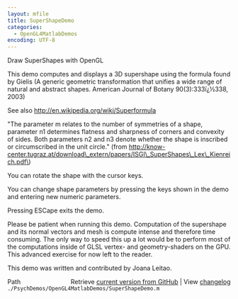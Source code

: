 ```yaml
---
layout: mfile
title: SuperShapeDemo
categories:
  - OpenGL4MatlabDemos
encoding: UTF-8
---
```


Draw SuperShapes with OpenGL

This demo computes and displays a 3D supershape using the formula
found by Gielis \(A generic geometric transformation that unifies
a wide range of natural and abstract shapes. American Journal of
Botany 90\(3\):333ï¿½338, 2003\)

See also http://en.wikipedia.org/wiki/Superformula

"The parameter m relates to the number of symmetries of a shape,
parameter n1 determines flatness and sharpness of corners and convexity
of sides. Both parameters n2 and n3 denote whether the shape is inscribed
or circumscribed in the unit circle." \(from
http://know-center.tugraz.at/download\_extern/papers/ISGI\_SuperShapes\_Lex\_Kienreich.pdf\)

You can rotate the shape with the cursor keys.

You can change shape parameters by pressing the keys shown in the demo and
entering new numeric parameters.

Pressing ESCape exits the demo.

Please be patient when running this demo. Computation of the supershape and
its normal vectors and mesh is compute intense and therefore time consuming.
The only way to speed this up a lot would be to perform most of the computations
inside of GLSL vertex- and geometry-shaders on the GPU. This advanced exercise
for now left to the reader.

This demo was written and contributed by Joana Leitao.



<div class="code_header" style="text-align:right;">
  <span style="float:left;">Path&nbsp;&nbsp;</span> <span class="counter">Retrieve <a href=
  "https://raw.github.com/Psychtoolbox-3/Psychtoolbox-3/beta/./PsychDemos/OpenGL4MatlabDemos/SuperShapeDemo.m">current version from GitHub</a> | View <a href=
  "https://github.com/Psychtoolbox-3/Psychtoolbox-3/commits/beta/./PsychDemos/OpenGL4MatlabDemos/SuperShapeDemo.m">changelog</a></span>
</div>
<div class="code">
  <code>./PsychDemos/OpenGL4MatlabDemos/SuperShapeDemo.m</code>
</div>
